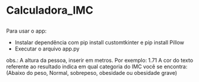 # Calculadora_IMC

##

Para usar o app:
- Instalar dependência com pip install customtkinter e pip install Pillow
- Executar o arquivo app.py

obs.: A altura da pessoa, inserir em metros. Por exemplo: 1.71
A cor do texto referente ao resultado indica em qual categoria do IMC você se encontra:
  (Abaixo do peso, Normal, sobrepeso, obesidade ou obesidade grave)
